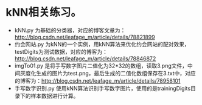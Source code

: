 # kNN相关练习。
 - kNN.py   为基础的分类器，对应的博客文章为：http://blog.csdn.net/leafage_m/article/details/78821899
 - 约会网站.py  为kNN的一个实例，用kNN算法来优化约会网站的配对效果，testDigits为测试数据，对应的博客为：http://blog.csdn.net/leafage_m/article/details/78846872
 - imgTo01.py   是将手写数字图片二值化为32*32的数组，读取3.png文件，中间灰度化生成的图片为test.png，最后生成的二值化数组保存在3.txt中，对应的博客为：http://blog.csdn.net/leafage_m/article/details/78958101
 - 手写数字识别.py    使用kNN算法识别手写数字图片，使用的是trainingDigits目录下的样本数据进行计算。